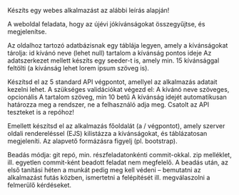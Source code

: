 Készíts egy webes alkalmazást az alábbi leírás alapján!

A weboldal feladata, hogy az újévi jókívánságokat összegyűjtse, és megjelenítse.

Az oldalhoz tartozó adatbázisnak egy táblája legyen, amely a kívánságokat tárolja:
id
kívánó neve (lehet null)
tartalom
a kívánság pontos ideje
Az adatszerkezet mellett készíts egy seeder-t is, amely min. 15 kívánsággal feltölti (a kívánság lehet lorem ipsum szöveg is).

Készítsd el az 5 standard API végpontot, amellyel az alkalmazás adatait kezelni lehet. A szükséges validációkat végezd el:
A kívánó neve szöveges, opcionális
A tartalom szöveg, min 10 betű
A kívánság idejét automatikusan határozza meg a rendszer, ne a felhasználó adja meg.
Csatolt az API teszteket is a repóhoz!

Emellett készítsd el az alkalmazás főoldalát (a / végpontot), amely szerver oldali rendereléssel (EJS) kilistázza a kívánságokat, és táblázatosan megjeleníti. Az alapvető formázásra figyelj (pl. bootstrap).

Beadás módja: git repó, min. részfeladatonkénti commit-okkal. zip melléklet, ill. egyetlen commit-ként beadott feladat nem megfelelő.
A beadás után, az első tanítási héten a munkát pedig meg kell védeni – bemutatni az alkalmazást futás közben, ismertetni a felépítését ill. megválaszolni a felmerülő kérdéseket.
